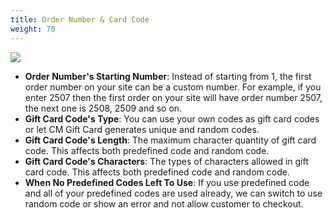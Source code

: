 ```yaml
---
title: Order Number & Card Code
weight: 70
---
```

![](/images/configuration_09.jpg)

* **Order Number's Starting Number**: Instead of starting from 1, the first order number on your site can be a custom number. For example, if you enter 2507 then the first order on your site will have order number 2507, the next one is 2508, 2509 and so on.
* **Gift Card Code's Type**: You can use your own codes as gift card codes or let CM Gift Card generates unique and random codes.
* **Gift Card Code's Length**: The maximum character quantity of gift card code. This affects both predefined code and random code.
* **Gift Card Code's Characters**: The types of characters allowed in gift card code. This affects both predefined code and random code.
* **When No Predefined Codes Left To Use**: If you use predefined code and all of your predefined codes are used already, we can switch to use random code or show an error and not allow customer to checkout.